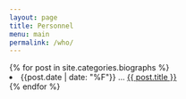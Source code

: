 ```yaml
---
layout: page
title: Personnel
menu: main
permalink: /who/
---
```


<html>
<head>
<meta charset="utf-8">
<link rel="stylesheet" type="text/css" href="peoplelist.css">
</head>

<body>

<div id="who-list">
{% for post in site.categories.biographs %}
	<li class="name">
	{{post.date | date: "%F"}} ... <a class="arch-link" href="{{ post.url | prepend: site.baseurl }}">{{ post.title }}</a>
	</li>	
{% endfor %}
</div>

</body>
</html>
